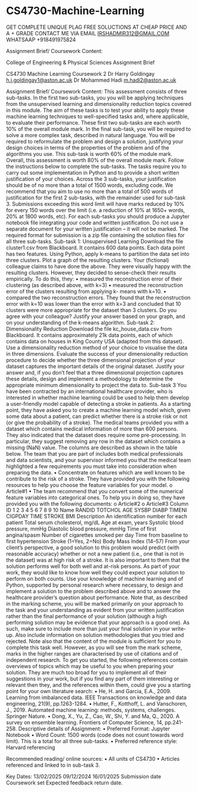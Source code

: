 # CS4730-Machine-Learning
GET COMPLETE UNIQUE PLAG FREE SOLUCTIONS AT CHEAP PRICE AND A + GRADE
CONTACT ME VIA EMAIL IRSHADMIR312@GMAIL.COM
WHATSAAP +918491975824

Assignment Brief/ Coursework Content: 
 
College of Engineering & Physical Sciences Assignment Brief
  
CS4730 Machine Learning Coursework 2
Dr Harry Goldingay
h.j.goldingay1@aston.ac.uk
Dr Mohammed Hadi
m.hadi2@aston.ac.uk
 
Assignment Brief/ Coursework Content:
This assessment consists of three sub-tasks. In the first two sub-tasks, you
you will be applying techniques from the unsupervised learning and dimensionality reduction topics covered in this module. The aim of these tasks is to test your ability to apply these machine learning techniques to well-specified tasks and, where applicable, to evaluate their performance. These first two sub-tasks are each worth 10% of the overall module mark.
In the final sub-task, you will be required to solve a more complex task, described in natural language. You will be required to reformulate the problem and design a solution, justifying your design choices in terms of the properties of the problem and of the algorithms you use. This sub-task is worth 60% of the module mark.
Overall, this assessment is worth 80% of the overall module mark.
Follow the instructions below to complete the sub-tasks. The tasks require you to carry out some implementation in Python and to provide a short written justification of your choices. Across the 3 sub-tasks, your justification should be of no more than a total of 1500 words, excluding code. We recommend that you aim to use no more than a total of 500 words of justification for the first 2 sub-tasks, with the remainder used for sub-task 3. Submissions exceeding this word limit will have marks reduced by 10% for every 150 words over the limit (i.e. a reduction of 10% at 1650+ words, 20% at 1800 words, etc).
For each sub-tasks you should produce a Jupyter notebook file integrating your code and written justification. Do not use a separate document for your written justification – it will not be marked. The required format for submission is a zip file containing the solution files for all three sub-tasks.
Sub-task 1: Unsupervised Learning
Download the file cluster1.csv from Blackboard. It contains 600 data points. Each data point has two features.
Using Python, apply k-means to partition the data set into three clusters. Plot a graph of the resulting clusters.
Your (fictional) colleague claims to have done the above. They were visually happy with the resulting clusters. However, they decided to sense-check their results empirically. To do this, they:
• measured the reconstruction error of their clustering (as described above, with k=3)
• measured the reconstruction error of the clusters resulting from applying k- means with k=10.
• compared the two reconstruction errors.
They found that the reconstruction error with k=10 was lower than the error with k=3 and concluded that 10 clusters were more appropriate for the dataset than 3 clusters. Do you agree with your colleague? Justify your answer based on your graph, and on your understanding of the k-means algorithm.
Sub-task 2: Dimensionality Reduction
Download the file kc_house_data.csv from Blackboard. It contains approximately 21k data points, each of which contains data on houses in King County USA (adapted from this dataset).
Use a dimensionality reduction method of your choice to visualise the data in three dimensions. Evaluate the success of your dimensionality reduction procedure to decide whether the three dimensional projection of your dataset captures the important details of the original dataset. Justify your answer and, if you don’t feel that a three dimensional projection captures these details, design and implement a methodology to determine the appropriate minimum dimensionality to project the data to.
Sub-task 3
You have been contracted by an international healthcare provider, who is interested in whether machine learning could be used to help them develop a user-friendly model capable of detecting a stroke in patients. As a starting point, they have asked you to create a machine learning model which, given some data about a patient, can predict whether there is a stroke risk or not (or give the probability of a stroke).
The medical teams provided you with a dataset which contains medical information of more than 600 persons. They also indicated that the dataset does require some pre-processing. In particular, they suggest removing any row in the dataset which contains a missing (NaN) value. The columns are described as shown in the table below.
The team that you are part of includes both medical professionals and data scientists, and your supervisor informed you that the medical team highlighted a few requirements you must take into consideration when preparing the data.
• Concentrate on features which are well known to be contribute to the risk of a
stroke. They have provided you with the following resources to help you choose the feature variables for your model.
o Article#1
• The team recommend that you convert some of the numerical feature variables
into categorical ones. To help you in doing so, they have provided you with the following documents:
 o Article#2 o Article#3
     Column ID
1
2
3
4
5
6
7
8
9
10
Name
RANDID TOTCHOL AGE SYSBP DIABP TIMENI CIGPDAY TIME STROKE BMI
Description
An identification number for each patient Total serum cholesterol, mg/dL
Age at exam, years
Systolic blood pressure, mmHg Diastolic blood pressure, mmHg
Time of first angina/spasm
Number of cigarettes smoked per day Time from baseline to first hypertension Stroke (1=Yes, 2=No)
Body Mass Index (14–57)
                                 From your client’s perspective, a good solution to this problem would predict (with reasonable accuracy) whether or not a new patient (i.e., one that is not in the dataset) was at high risk of a stroke. It is also important to them that the solution performs well for both well and at-risk persons. As part of your work, they would like to know how well they could expect your solution to perform on both counts.
Use your knowledge of machine learning and of Python, supported by personal research where necessary, to design and implement a solution to the problem described above and to answer the healthcare provider’s question about performance. Note that, as described in the marking scheme, you will be marked primarily on your approach to the task and your understanding as evident from your written justification rather than the final performance of your solution (although a high performing solution may be evidence that your approach is a good one). As such, make sure to include more than just your final solution in your write-up. Also include information on solution methodologies that you tried and rejected.
Note also that the content of the module is sufficient for you to complete this task well. However, as you will see from the mark scheme, marks in the higher ranges are characterised by use of citations and of independent research. To get you started, the following references contain overviews of topics which may be useful to you when preparing your solution. They are much too broad for you to implement all of their suggestions in your work, but if you find any part of them interesting or relevant then they, and the references within them, could give you a starting point for your own literature search:
• He, H. and Garcia, E.A., 2009. Learning from imbalanced data. IEEE Transactions on knowledge and data engineering, 21(9), pp.1263-1284.
• Hutter, F., Kotthoff, L. and Vanschoren, J., 2019. Automated machine learning: methods, systems, challenges. Springer Nature.
• Dong, X., Yu, Z., Cao, W., Shi, Y. and Ma, Q., 2020. A survey on ensemble learning. Frontiers of Computer Science, 14, pp.241-258.
Descriptive details of Assignment:
• Preferred Format: Jupyter Notebook
• Word Count: 1500 words (code does not count towards word limit). This is a
total for all three sub-tasks.
• Preferred reference style: Harvard referencing
 
Recommended reading/ online sources:
• All units of CS4730
• Articles referenced and linked to in sub-task 3.
 
Key Dates:
13/02/2025
   09/12/2024
16/01/2025     Submission date
Coursework set
Expected feedback return date.
    

